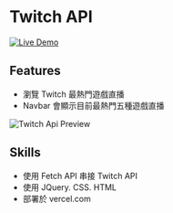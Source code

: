 Twitch API
============
[![Live Demo](https://img.shields.io/badge/demo-online-green.svg)](https://twitch-git-master-bo930236.vercel.app "游標顯示")

## Features
- 瀏覽 Twitch 最熱門遊戲直播
- Navbar 會顯示目前最熱門五種遊戲直播

![Twitch Api Preview](https://img.onl/QCIyTJ)

## Skills
- 使用 Fetch API 串接 Twitch API
- 使用 JQuery. CSS. HTML
- 部署於 vercel.com
